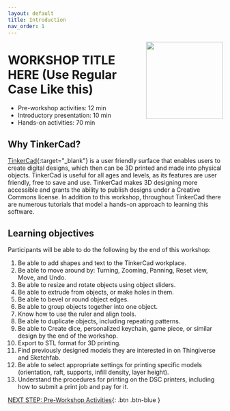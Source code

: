 ```yaml
---
layout: default
title: Introduction 
nav_order: 1
---
```

<img src="WORKSHOP-LOGO-HERE.png" style="float:right;width:180px;height:180px;"> 

# WORKSHOP TITLE HERE (Use Regular Case Like this)

- Pre-workshop activities: 12 min 
- Introductory presentation: 10 min
- Hands-on activities: 70 min

## Why TinkerCad? 

[TinkerCad](http://tinkercad.com){:target="_blank"} is a user friendly surface that enables users to create digital designs, which then can be 3D printed and made into physical objects. TinkerCad is useful for all ages and levels, as its features are user friendly, free to save and use. TinkerCad makes 3D designing more accessible and grants the ability to publish designs under a Creative Commons license. In addition to this workshop, throughout TinkerCad there are numerous tutorials that model a hands-on approach to learning this software. 

## Learning objectives

Participants will be able to do the following by the end of this workshop:

1. Be able to add shapes and text to the TinkerCad workplace.
2. Be able to move around by: Turning, Zooming, Panning, Reset view, Move, and Undo.
3. Be able to resize and rotate objects using object sliders.
4. Be able to extrude from objects, or make holes in them.
5. Be able to bevel or round object edges.
6. Be able to group objects together into one object.
7. Know how to use the ruler and align tools.
8. Be able to duplicate objects, including repeating patterns.
9. Be able to Create dice, personalized keychain, game piece, or similar design by the end of the workshop.
10. Export to STL format for 3D printing.
11. Find previously designed models they are interested in on Thingiverse and Sketchfab.
12. Be able to select appropriate settings for printing specific models (orientation, raft, supports, infill density, layer height).
13. Understand the procedures for printing on the DSC printers, including how to submit a print job and pay for it.

[NEXT STEP: Pre-Workshop Activities](pre-workshop.html){: .btn .btn-blue }
